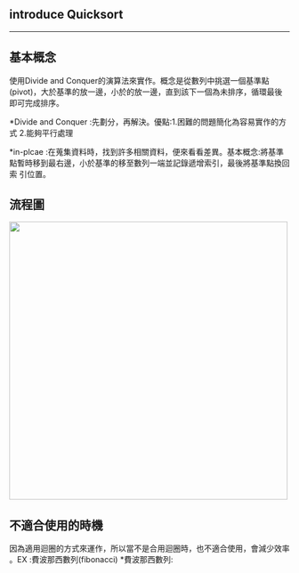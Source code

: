 ## introduce Quicksort
-------------------------
## 基本概念
使用Divide and Conquer的演算法來實作。概念是從數列中挑選一個基準點(pivot)，大於基準的放一邊，小於的放一邊，直到該下一個為未排序，循環最後即可完成排序。

*Divide and Conquer :先劃分，再解決。優點:1.困難的問題簡化為容易實作的方式
                                         2.能夠平行處理
        
*in-plcae :在蒐集資料時，找到許多相關資料，便來看看差異。基本概念:將基準點暫時移到最右邊，小於基準的移至數列一端並記錄遞增索引，最後將基準點換回索 
                                                              引位置。
                                                        
## 流程圖
<img src="https://github.com/weberliao/Data-structure-and-Algorithm/blob/README.md/asd.jpg" height='500' weight='350'>

## 不適合使用的時機
因為適用迴圈的方式來運作，所以當不是合用迴圈時，也不適合使用，會減少效率 。EX :費波那西數列(fibonacci)
*費波那西數列:
